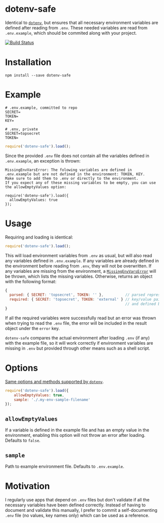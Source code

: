 # dotenv-safe

Identical to [`dotenv`](https://github.com/motdotla/dotenv), but ensures that all necessary environment variables are defined after reading from `.env`.
These needed variables are read from `.env.example`, which should be commited along with your project.

[![Build Status](https://travis-ci.org/rolodato/dotenv-safe.svg)](https://travis-ci.org/rolodato/dotenv-safe)

# Installation

```
npm install --save dotenv-safe
```

# Example

```dosini
# .env.example, committed to repo
SECRET=
TOKEN=
KEY=
```

```dosini
# .env, private
SECRET=topsecret
TOKEN=
```

```js
require('dotenv-safe').load();
```

Since the provided `.env` file does not contain all the variables defined in
`.env.example`, an exception is thrown:

```
MissingEnvVarsError: The folowing variables are defined in .env.example but are not defined in the environment: TOKEN, KEY.
Make sure to add them to .env or directly to the environment.
If you expect any of these missing variables to be empty, you can use the allowEmptyValues option:

require('dotenv-safe').load({
  allowEmptyValues: true
});
```

# Usage

Requiring and loading is identical:

```js
require('dotenv-safe').load();
```

This will load environment variables from `.env` as usual, but will also read any variables defined in `.env.example`.
If any variables are already defined in the environment before reading from `.env`, they will not be overwritten.
If any variables are missing from the environment, a [`MissingEnvVarsError`](MissingEnvVarsError.js) will be thrown, which lists the missing variables.
Otherwise, returns an object with the following format:

```js
{
  parsed: { SECRET: 'topsecret', TOKEN: '' },          // parsed representation of .env
  required: { SECRET: 'topsecret', TOKEN: 'external' } // key/value pairs required by .env.example
                                                       // and defined by environment
}
```

If all the required variables were successfully read but an error was thrown when trying to read the `.env` file, the error will be included in the result object under the `error` key.

`dotenv-safe` compares the actual environment after loading `.env` (if any) with the example file, so it will work correctly if environment variables are missing in `.env` but provided through other means such as a shell script.

# Options

[Same options and methods supported by `dotenv`](https://github.com/motdotla/dotenv#options).

```js
require('dotenv-safe').load({
    allowEmptyValues: true,
    sample: './.my-env-sample-filename'
});
```

## `allowEmptyValues`

If a variable is defined in the example file and has an empty value in the environment, enabling this option will not throw an error after loading.
Defaults to `false`.

## `sample`

Path to example environment file.
Defaults to `.env.example`.

# Motivation

I regularly use apps that depend on `.env` files but don't validate if all the necessary variables have been defined correctly.
Instead of having to document and validate this manually, I prefer to commit a self-documenting `.env` file (no values, key names only) which can be used as a reference.

